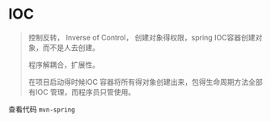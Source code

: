 # IOC

> 控制反转， Inverse of Control， 创建对象得权限，spring IOC容器创建对象，而不是人去创建。
>
> 程序解耦合，扩展性。
>
> 在项目启动得时候IOC 容器将所有得对象创建出来，包得生命周期方法全部有IOC 管理，而程序员只管使用。

查看代码  `mvn-spring`